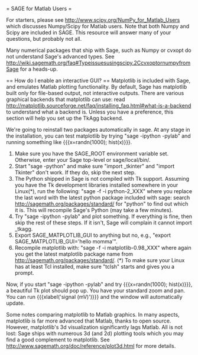 = SAGE for Matlab Users =

For starters, please see http://www.scipy.org/NumPy_for_Matlab_Users which discusses Numpy/Scipy for Matlab users.  Note that both Numpy and Scipy are included in SAGE. This resource will answer many of your questions, but probably not all.

Many numerical packages that ship with Sage, such as Numpy or cvxopt do not understand Sage's advanced types. See http://wiki.sagemath.org/faq#Typeissuesusingscipy.2CcvxoptornumpyfromSage for a heads-up.

== How do I enable an interactive GUI? ==
Matplotlib is included with Sage, and emulates Matlab plotting functionality. By default, Sage has matplotlib built only for file-based output, not interactive outputs. There are various graphical backends that matplotlib can use: read http://matplotlib.sourceforge.net/faq/installing_faq.html#what-is-a-backend to understand what a backend is. Unless you have a preference, this section will help you set up the TkAgg backend.

We're going to reinstall two packages automatically in sage. At any stage in the installation, you can test matplotlib by trying "sage -ipython -pylab" and running something like {{{x=randn(1000); hist(x)}}}.

 1. Make sure you have the SAGE_ROOT environment variable set. Otherwise, enter your Sage top-level or sage/local/bin/.
 1. Start "sage -python" and make sure "import _tkinter" and "import Tkinter" don't work. If they do, skip the next step.
 1. The Python shipped in Sage is not compiled with Tk support. Assuming you have the Tk development libraries installed somewhere in your Linux(*), run the following: "sage -f -i python-2_XXX" where you replace the last word with the latest python package included with sage: search http://sagemath.org/packages/standard/ for "python" to find out which it is. This will recompile Sage's Python (may take a few minutes).
 1. Try "sage -ipython -pylab" and plot something. If everything is fine, then skip the rest of these steps. If it isn't, Sage will complain it cannot import _tkagg. 
 1. Export SAGE_MATPLOTLIB_GUI to anything but no, e.g., "export SAGE_MATPLOTLIB_GUI='hello momma'".
 1. Recompile matplotlib with: "sage -f -i matplotlib-0.98_XXX" where again you get the latest matplotlib package name from http://sagemath.org/packages/standard/.
(*) To make sure your Linux has at least Tcl installed, make sure "tclsh" starts and gives you a prompt.

Now, if you start "sage -ipython -pylab" and try {{{x=randn(1000); hist(x)}}}, a beautiful Tk plot should pop up. You have your standard zoom and pan. You can run {{{xlabel('signal (mV)')}}} and the window will automatically update.

Some notes comparing matplotlib to Matlab graphics. In many aspects, matplotlib is far more advanced that Matlab, thanks to open source. However, matplotlib's 3d visualization significantly lags Matlab. All is not lost: Sage ships with numerous 3d (and 2d) plotting tools which you may find a good complement to matplotlib. See  http://www.sagemath.org/doc/reference/plot3d.html for more details.
